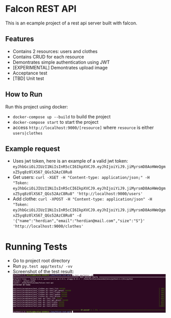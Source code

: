 # Falcon REST API
This is an ecample project of a rest api server built with falcon.

## Features
- Contains 2 resources: users and clothes
- Contains CRUD for each resource
- Demontrates simple authentication using JWT
- [EXPERIMENTAL] Demontrates upload image
- Acceptance test
- [TBD] Unit test

## How to Run
Run this project using docker:
- `docker-compose up --build` to build the project
- `docker-compose start` to start the project
- access `http://localhost:9000/[resource]` where `resource` is either `users|clothes`

## Example request
- Uses jwt token, here is an example of a valid jwt token: `eyJhbGciOiJIUzI1NiIsInR5cCI6IkpXVCJ9.eyJhIjoiYiJ9.jiMyrsmD8AoHWeQgmxZ5yq8z0lXS67_QGs52AzC8Ru8`
- Get users: `curl -XGET -H "Content-type: application/json;" -H "Token: eyJhbGciOiJIUzI1NiIsInR5cCI6IkpXVCJ9.eyJhIjoiYiJ9.jiMyrsmD8AoHWeQgmxZ5yq8z0lXS67_QGs52AzC8Ru8" 'http://localhost:9000/users'`
- Add clothe: `curl -XPOST -H "Content-type: application/json" -H "Token: eyJhbGciOiJIUzI1NiIsInR5cCI6IkpXVCJ9.eyJhIjoiYiJ9.jiMyrsmD8AoHWeQgmxZ5yq8z0lXS67_QGs52AzC8Ru8" -d '{"name":"herdian","email":"herdian@mail.com","size":"S"}' 'http://localhost:9000/clothes'`

# Running Tests
- Go to project root directory
- Run `py.test app/tests/ -vv`
- Screenshot of the test result:
![test result](https://raw.githubusercontent.com/herdiansc/falcon-rest-api/master/screenshots/test_result.png "test result")
